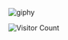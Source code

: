 ![giphy](https://user-images.githubusercontent.com/96235275/204787258-59b2dc3b-2512-4531-9add-9380439a290c.gif)







![Visitor Count](https://profile-counter.glitch.me/{Turtlesaurus05}/count.svg)

